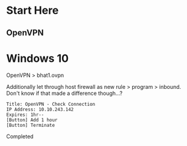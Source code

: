 # Start Here

## OpenVPN

# Windows 10

OpenVPN > bhat1.ovpn

Additionally let through host firewall as new rule > program > inbound.
Don't know if that made a difference though...?

```
Title: OpenVPN - Check Connection
IP Address: 10.10.243.142
Expires: 1hr--
[Button] Add 1 hour
[Button] Terminate
```

Completed



